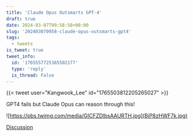 ```yaml
---
title: 'Claude Opus Outsmarts GPT-4'
draft: true
date: 2024-03-07T09:58:58+00:00
slug: '202403070958-claude-opus-outsmarts-gpt4'
tags:
  - tweets
is_tweet: true
tweet_info:
  id: '1765557725365502177'
  type: 'reply'
  is_thread: False
---
```




{{< tweet user="Kangwook_Lee" id="1765503812205265027" >}}

GPT4 fails but Claude Opus can reason through this! 

![https://pbs.twimg.com/media/GICFZDlbsAAURTH.jpg](BjP8zHWF7k.jpg)

[Discussion](https://x.com/sytelus/status/1765557725365502177)
